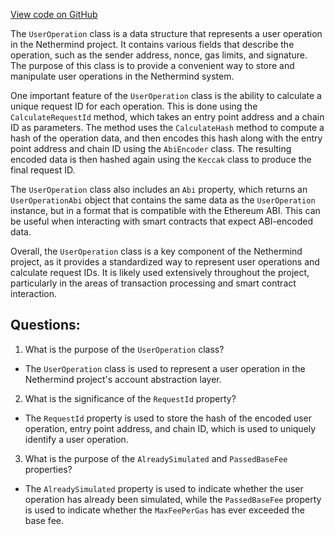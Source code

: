 [View code on GitHub](https://github.com/NethermindEth/nethermind/src/Nethermind/Nethermind.AccountAbstraction/Data/UserOperation.cs)

The `UserOperation` class is a data structure that represents a user operation in the Nethermind project. It contains various fields that describe the operation, such as the sender address, nonce, gas limits, and signature. The purpose of this class is to provide a convenient way to store and manipulate user operations in the Nethermind system.

One important feature of the `UserOperation` class is the ability to calculate a unique request ID for each operation. This is done using the `CalculateRequestId` method, which takes an entry point address and a chain ID as parameters. The method uses the `CalculateHash` method to compute a hash of the operation data, and then encodes this hash along with the entry point address and chain ID using the `AbiEncoder` class. The resulting encoded data is then hashed again using the `Keccak` class to produce the final request ID.

The `UserOperation` class also includes an `Abi` property, which returns an `UserOperationAbi` object that contains the same data as the `UserOperation` instance, but in a format that is compatible with the Ethereum ABI. This can be useful when interacting with smart contracts that expect ABI-encoded data.

Overall, the `UserOperation` class is a key component of the Nethermind project, as it provides a standardized way to represent user operations and calculate request IDs. It is likely used extensively throughout the project, particularly in the areas of transaction processing and smart contract interaction.
## Questions: 
 1. What is the purpose of the `UserOperation` class?
- The `UserOperation` class is used to represent a user operation in the Nethermind project's account abstraction layer.

2. What is the significance of the `RequestId` property?
- The `RequestId` property is used to store the hash of the encoded user operation, entry point address, and chain ID, which is used to uniquely identify a user operation.

3. What is the purpose of the `AlreadySimulated` and `PassedBaseFee` properties?
- The `AlreadySimulated` property is used to indicate whether the user operation has already been simulated, while the `PassedBaseFee` property is used to indicate whether the `MaxFeePerGas` has ever exceeded the base fee.